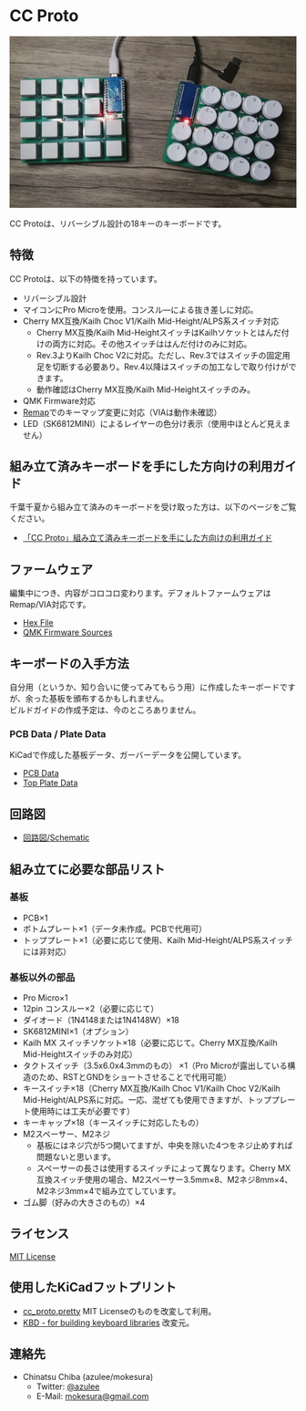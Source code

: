 # CC Proto
![CC Proto](https://github.com/mokesura/cc_proto/blob/main/img/cc_proto.jpg?raw=true)

CC Protoは、リバーシブル設計の18キーのキーボードです。

## 特徴
CC Protoは、以下の特徴を持っています。

- リバーシブル設計
- マイコンにPro Microを使用。コンスル―による抜き差しに対応。
- Cherry MX互換/Kailh Choc V1/Kailh Mid-Height/ALPS系スイッチ対応
  - Cherry MX互換/Kailh Mid-HeightスイッチはKailhソケットとはんだ付けの両方に対応。その他スイッチははんだ付けのみに対応。
  - Rev.3よりKailh Choc V2に対応。ただし、Rev.3ではスイッチの固定用足を切断する必要あり。Rev.4以降はスイッチの加工なしで取り付けができます。
  - 動作確認はCherry MX互換/Kailh Mid-Heightスイッチのみ。
- QMK Firmware対応
- [Remap](https://remap-keys.app)でのキーマップ変更に対応（VIAは動作未確認）
- LED（SK6812MINI）によるレイヤーの色分け表示（使用中ほとんど見えません）

## 組み立て済みキーボードを手にした方向けの利用ガイド
千葉千夏から組み立て済みのキーボードを受け取った方は、以下のページをご覧ください。

- [「CC Proto」組み立て済みキーボードを手にした方向けの利用ガイド](https://github.com/mokesura/cc_proto/blob/main/doc/0_guide_for_prepared_keyboard.md)

## ファームウェア
編集中につき、内容がコロコロ変わります。デフォルトファームウェアはRemap/VIA対応です。

- [Hex File](https://github.com/mokesura/cc_proto/tree/main/firmware)
- [QMK Firmware Sources](https://github.com/mokesura/qmk_firmware/tree/mokesura/cc_proto/keyboards/mokesura/cc_proto)

## キーボードの入手方法
自分用（というか、知り合いに使ってみてもらう用）に作成したキーボードですが、余った基板を頒布するかもしれません。  
ビルドガイドの作成予定は、今のところありません。

### PCB Data / Plate Data
KiCadで作成した基板データ、ガーバーデータを公開しています。

- [PCB Data](https://github.com/mokesura/cc_proto/tree/main/pcb) 
- [Top Plate Data](https://github.com/mokesura/cc_proto/tree/main/pcb_top) 

## 回路図
- [回路図/Schematic](https://github.com/mokesura/cc_proto/blob/main/pcb/cc_proto-Schematic.pdf)

## 組み立てに必要な部品リスト

### 基板

- PCB×1
- ボトムプレート×1（データ未作成。PCBで代用可）
- トッププレート×1（必要に応じて使用、Kailh Mid-Height/ALPS系スイッチには非対応）

### 基板以外の部品

- Pro Micro×1
- 12pin コンスルー×2（必要に応じて）
- ダイオード（1N4148または1N4148W）×18
- SK6812MINI×1（オプション）
- Kailh MX スイッチソケット×18（必要に応じて。Cherry MX互換/Kailh Mid-Heightスイッチのみ対応）
- タクトスイッチ（3.5x6.0x4.3mmのもの） ×1（Pro Microが露出している構造のため、RSTとGNDをショートさせることで代用可能）
- キースイッチ×18（Cherry MX互換/Kailh Choc V1/Kailh Choc V2/Kailh Mid-Height/ALPS系に対応。一応、混ぜても使用できますが、トッププレート使用時には工夫が必要です）
- キーキャップ×18（キースイッチに対応したもの）
- M2スペーサー、M2ネジ
  - 基板にはネジ穴が5つ開いてますが、中央を除いた4つをネジ止めすれば問題ないと思います。
  - スペーサーの長さは使用するスイッチによって異なります。Cherry MX互換スイッチ使用の場合、M2スペーサー3.5mm×8、M2ネジ8mm×4、M2ネジ3mm×4で組み立てしています。
- ゴム脚（好みの大きさのもの）×4

## ライセンス
[MIT License](https://github.com/mokesura/cc_proto/blob/main/LICENSE)

## 使用したKiCadフットプリント
- [cc_proto.pretty](https://github.com/mokesura/cc_proto/tree/main/pcb/cc_proto.pretty) MIT Licenseのものを改変して利用。
- [KBD - for building keyboard libraries](https://github.com/foostan/kbd) 改変元。

## 連絡先
- Chinatsu Chiba (azulee/mokesura)
  - Twitter: [@azulee](https://twitter.com/azulee)
  - E-Mail: mokesura@gmail.com
